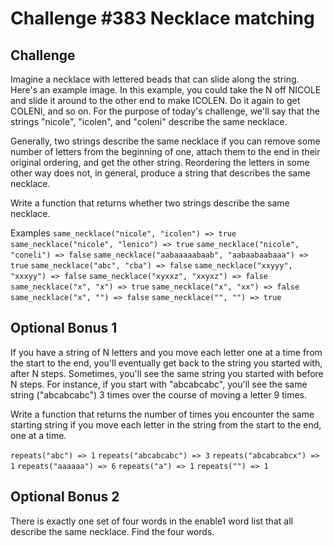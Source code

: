 # Challenge #383 Necklace matching
## Challenge
Imagine a necklace with lettered beads that can slide along the string. Here's an example image. In this example, you could take the N off NICOLE and slide it around to the other end to make ICOLEN. Do it again to get COLENI, and so on. For the purpose of today's challenge, we'll say that the strings "nicole", "icolen", and "coleni" describe the same necklace.

Generally, two strings describe the same necklace if you can remove some number of letters from the beginning of one, attach them to the end in their original ordering, and get the other string. Reordering the letters in some other way does not, in general, produce a string that describes the same necklace.

Write a function that returns whether two strings describe the same necklace.

Examples
`same_necklace("nicole", "icolen") => true`
`same_necklace("nicole", "lenico") => true`
`same_necklace("nicole", "coneli") => false`
`same_necklace("aabaaaaabaab", "aabaabaabaaa") => true`
`same_necklace("abc", "cba") => false`
`same_necklace("xxyyy", "xxxyy") => false`
`same_necklace("xyxxz", "xxyxz") => false`
`same_necklace("x", "x") => true`
`same_necklace("x", "xx") => false`
`same_necklace("x", "") => false`
`same_necklace("", "") => true`
## Optional Bonus 1
If you have a string of N letters and you move each letter one at a time from the start to the end, you'll eventually get back to the string you started with, after N steps. Sometimes, you'll see the same string you started with before N steps. For instance, if you start with "abcabcabc", you'll see the same string ("abcabcabc") 3 times over the course of moving a letter 9 times.

Write a function that returns the number of times you encounter the same starting string if you move each letter in the string from the start to the end, one at a time.

`repeats("abc") => 1`
`repeats("abcabcabc") => 3`
`repeats("abcabcabcx") => 1`
`repeats("aaaaaa") => 6`
`repeats("a") => 1`
`repeats("") => 1`
## Optional Bonus 2
There is exactly one set of four words in the enable1 word list that all describe the same necklace. Find the four words.